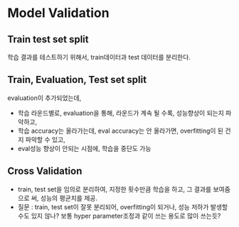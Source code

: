 # Model Validation

## Train test set split
학습 결과를 테스트하기 위해서, train데이터과 test 데이터를 분리한다.

## Train, Evaluation, Test set split
evaluation이 추가되었는데,
- 학습 라운드별로, evaluation을 통해, 라운드가 계속 될 수록, 성능향상이 되는지 파악하고, 
- 학습 accuracy는 올라가는데, eval accuracy는 안 올라가면, overfitting이 된 건지 파악할 수 있고, 
- eval성능 향상이 안되는 시점에, 학습을 중단도 가능

## Cross Validation
- train, test set을 임의로 분리하여, 지정한 횟수만큼 학습을 하고, 그 결과를 보여줌으로 써, 성능의 평균치를 제공.
- 질문 : train, test set이 잘못 분리되어, overfitting이 되거나, 성능 저하가 발생할 수도 있지 않나? 보통 hyper parameter조정과 같이 쓰는 용도로 많이 쓰는듯?
